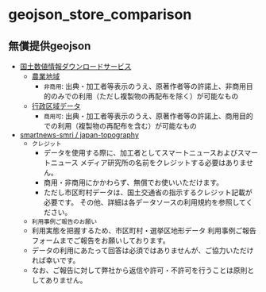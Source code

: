 # geojson_store_comparison

## 無償提供geojson
- [国土数値情報ダウンロードサービス](https://nlftp.mlit.go.jp/ksj/)
  - [農業地域](https://nlftp.mlit.go.jp/ksj/gml/datalist/KsjTmplt-A12.html)
    - `非商用`: 出典・加工者等表示のうえ、原著作者等の許諾上、非商用目的のみでの利用（ただし複製物の再配布を除く）が可能なもの
  - [行政区域データ](https://nlftp.mlit.go.jp/ksj/gml/datalist/KsjTmplt-N03-v3_1.html)
    - `商用可`: 出典・加工者等表示のうえ、原著作者等の許諾上、商用目的での利用（複製物の再配布を含む）が可能なもの
- [smartnews-smri / japan-topography](https://github.com/smartnews-smri/japan-topography)
  - `クレジット`
    - データを使用する際に、加工者としてスマートニュースおよびスマートニュース メディア研究所の名前をクレジットする必要はありません。
    - 商用・非商用にかかわらず、無償でお使いいただけます。
    - ただし市区町村データは、国土交通省の指示するクレジット記載が必要です。
その他、詳細は各データソースの利用規約を参照してください。
  - `利用事例ご報告のお願い`
  -   利用実態を把握するため、市区町村・選挙区地形データ 利用事例ご報告フォームまでご報告をお願いしております。
    - データの利用にあたって回答は必須ではありませんが、ご協力いただければ幸いです。
    - なお、ご報告に対して弊社から返信や許可・不許可を行うことは原則としてありません。
